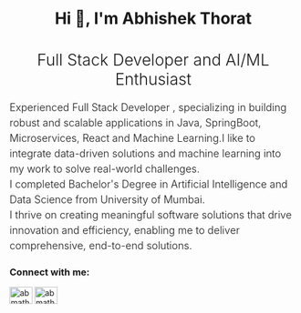 <h1 align="center">Hi 👋, I'm Abhishek Thorat</h1>
<h1 align="center" style="font-size: 28px; font-weight: 300;"> Full Stack Developer and AI/ML Enthusiast </h1>
<p style="font-size: 18px; font-weight: 300; line-height: 1.5;">
   Experienced Full Stack Developer , specializing in building robust and scalable applications in Java, SpringBoot, Microservices, React and Machine Learning.I like to integrate data-driven solutions and machine learning into my work to solve real-world challenges.
     <br>
I completed Bachelor's Degree in Artificial Intelligence and Data Science from University of Mumbai.
     <br>
I thrive on creating meaningful software solutions that drive innovation and efficiency, enabling me to deliver comprehensive, end-to-end solutions.

</p>




<h3 align="left">Connect with me:</h3>
<p align="left">
<a href="https://twitter.com/abmath113" target="blank"><img align="center" src="https://raw.githubusercontent.com/rahuldkjain/github-profile-readme-generator/master/src/images/icons/Social/twitter.svg" alt="abmath113" height="30" width="40" /></a>
<a href="https://linkedin.com/in/abmath113" target="blank"><img align="center" src="https://raw.githubusercontent.com/rahuldkjain/github-profile-readme-generator/master/src/images/icons/Social/linked-in-alt.svg" alt="abmath113" height="30" width="40" /></a>
<!-- <a href="https://instagram.com/thisisabhishake" target="blank"><img align="center" src="https://raw.githubusercontent.com/rahuldkjain/github-profile-readme-generator/master/src/images/icons/Social/instagram.svg" alt="thisisabhishake" height="30" width="40" /></a> -->
<!-- <a href="https://www.leetcode.com/abmath113" target="blank"><img align="center" src="https://raw.githubusercontent.com/rahuldkjain/github-profile-readme-generator/master/src/images/icons/Social/leet-code.svg" alt="abmath113" height="30" width="40" /></a> -->
</p>



